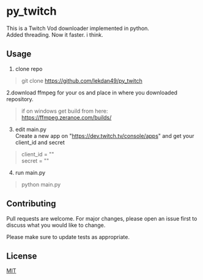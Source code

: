 # py_twitch 
This is a Twitch Vod downloader implemented in python.  
Added threading. Now it faster. i think.  

## Usage
1. clone repo
>git clone https://github.com/lekdan49/py_twitch   

2.download ffmpeg for your os and place in where you downloaded repository.   

>if on windows get build from here: https://ffmpeg.zeranoe.com/builds/

3. edit main.py  
Create a new app on "https://dev.twitch.tv/console/apps" and get your client_id and secret
>client_id = ""  
>secret = ""

4. run main.py
>python main.py



## Contributing
Pull requests are welcome. For major changes, please open an issue first to discuss what you would like to change.

Please make sure to update tests as appropriate.

## License
[MIT](https://choosealicense.com/licenses/mit/)
